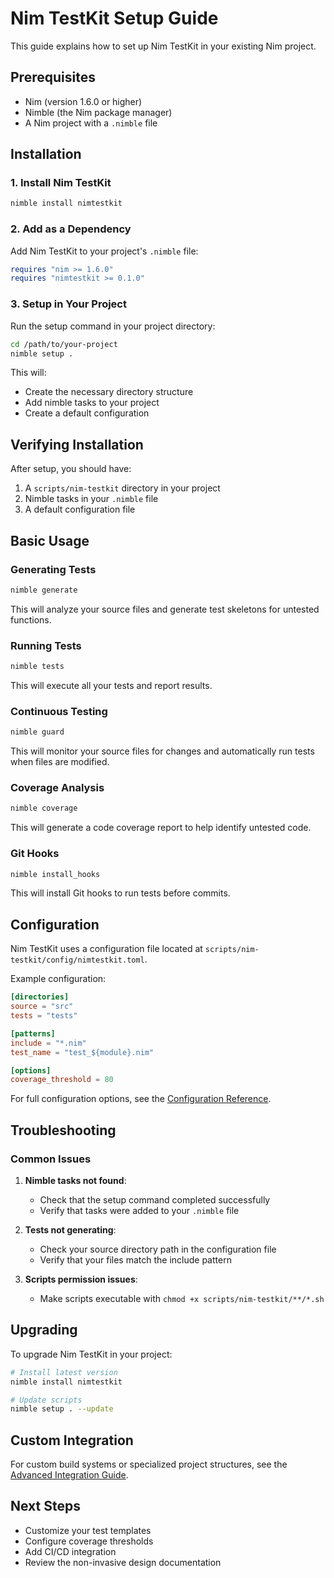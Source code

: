 # Nim TestKit Setup Guide

This guide explains how to set up Nim TestKit in your existing Nim project.

## Prerequisites

- Nim (version 1.6.0 or higher)
- Nimble (the Nim package manager)
- A Nim project with a `.nimble` file

## Installation

### 1. Install Nim TestKit

```bash
nimble install nimtestkit
```

### 2. Add as a Dependency

Add Nim TestKit to your project's `.nimble` file:

```nim
requires "nim >= 1.6.0"
requires "nimtestkit >= 0.1.0"
```

### 3. Setup in Your Project

Run the setup command in your project directory:

```bash
cd /path/to/your-project
nimble setup .
```

This will:
- Create the necessary directory structure
- Add nimble tasks to your project
- Create a default configuration

## Verifying Installation

After setup, you should have:

1. A `scripts/nim-testkit` directory in your project
2. Nimble tasks in your `.nimble` file
3. A default configuration file

## Basic Usage

### Generating Tests

```bash
nimble generate
```

This will analyze your source files and generate test skeletons for untested functions.

### Running Tests

```bash
nimble tests
```

This will execute all your tests and report results.

### Continuous Testing

```bash
nimble guard
```

This will monitor your source files for changes and automatically run tests when files are modified.

### Coverage Analysis

```bash
nimble coverage
```

This will generate a code coverage report to help identify untested code.

### Git Hooks

```bash
nimble install_hooks
```

This will install Git hooks to run tests before commits.

## Configuration

Nim TestKit uses a configuration file located at `scripts/nim-testkit/config/nimtestkit.toml`.

Example configuration:

```toml
[directories]
source = "src"
tests = "tests"

[patterns]
include = "*.nim"
test_name = "test_${module}.nim"

[options]
coverage_threshold = 80
```

For full configuration options, see the [Configuration Reference](configuration.md).

## Troubleshooting

### Common Issues

1. **Nimble tasks not found**:
   - Check that the setup command completed successfully
   - Verify that tasks were added to your `.nimble` file

2. **Tests not generating**:
   - Check your source directory path in the configuration file
   - Verify that your files match the include pattern

3. **Scripts permission issues**:
   - Make scripts executable with `chmod +x scripts/nim-testkit/**/*.sh`

## Upgrading

To upgrade Nim TestKit in your project:

```bash
# Install latest version
nimble install nimtestkit

# Update scripts
nimble setup . --update
```

## Custom Integration

For custom build systems or specialized project structures, see the [Advanced Integration Guide](advanced-integration.md).

## Next Steps

- Customize your test templates
- Configure coverage thresholds
- Add CI/CD integration
- Review the non-invasive design documentation